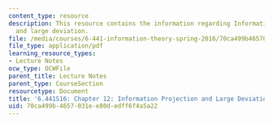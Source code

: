 ```yaml
---
content_type: resource
description: This resource contains the information regarding Information projection
  and large deviation.
file: /media/courses/6-441-information-theory-spring-2016/70ca499b4657031ee80dedff6f4a5a22_MIT6_441S16_chapter_12.pdf
file_type: application/pdf
learning_resource_types:
- Lecture Notes
ocw_type: OCWFile
parent_title: Lecture Notes
parent_type: CourseSection
resourcetype: Document
title: '6.441S16: Chapter 12: Information Projection and Large Deviation'
uid: 70ca499b-4657-031e-e80d-edff6f4a5a22
---
```

